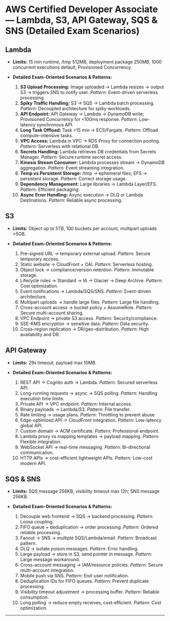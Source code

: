 # AWS Certified Developer Associate — Lambda, S3, API Gateway, SQS & SNS (Detailed Exam Scenarios)

## Lambda

* **Limits:** 15 min runtime, /tmp 512MB, deployment package 250MB, 1000 concurrent executions default, Provisioned Concurrency.
* **Detailed Exam-Oriented Scenarios & Patterns:**

  1. **S3 Upload Processing:** Image uploaded → Lambda resizes → output S3 → triggers SNS to notify user. *Pattern:* Event-driven serverless processing.
  2. **Spiky Traffic Handling:** S3 → SQS → Lambda batch processing. *Pattern:* Decoupled architecture for spiky workloads.
  3. **API Endpoint:** API Gateway → Lambda → DynamoDB write; Provisioned Concurrency for <100ms response. *Pattern:* Low-latency synchronous API.
  4. **Long Task Offload:** Task >15 min → ECS/Fargate. *Pattern:* Offload compute-intensive tasks.
  5. **VPC Access:** Lambda in VPC → RDS Proxy for connection pooling. *Pattern:* Serverless with relational DB.
  6. **Secrets Handling:** Lambda retrieves DB credentials from Secrets Manager. *Pattern:* Secure runtime secret access.
  7. **Kinesis Stream Consumer:** Lambda processes stream → DynamoDB aggregation. *Pattern:* Event streaming integration.
  8. **Temp vs Persistent Storage:** /tmp → ephemeral files; EFS → persistent storage. *Pattern:* Correct storage usage.
  9. **Dependency Management:** Large libraries → Lambda Layer/EFS. *Pattern:* Efficient packaging.
  10. **Async Error Handling:** Async execution → DLQ or Lambda Destinations. *Pattern:* Reliable async processing.

## S3

* **Limits:** Object up to 5TB, 100 buckets per account, multipart uploads >5GB.
* **Detailed Exam-Oriented Scenarios & Patterns:**

  1. Pre-signed URL → temporary external upload. *Pattern:* Secure temporary access.
  2. Static website → CloudFront + OAI. *Pattern:* Serverless hosting.
  3. Object lock → compliance/version retention. *Pattern:* Immutable storage.
  4. Lifecycle rules → Standard → IA → Glacier → Deep Archive. *Pattern:* Cost optimization.
  5. Event notifications → Lambda/SQS/SNS. *Pattern:* Event-driven architecture.
  6. Multipart uploads → handle large files. *Pattern:* Large file handling.
  7. Cross-account access → bucket policy + AssumeRole. *Pattern:* Secure multi-account sharing.
  8. VPC Endpoint → private S3 access. *Pattern:* Security/compliance.
  9. SSE-KMS encryption → sensitive data. *Pattern:* Data security.
  10. Cross-region replication → DR/geo-distribution. *Pattern:* High availability and DR.

## API Gateway

* **Limits:** 29s timeout, payload max 10MB.
* **Detailed Exam-Oriented Scenarios & Patterns:**

  1. REST API → Cognito auth → Lambda. *Pattern:* Secured serverless API.
  2. Long-running requests → async → SQS polling. *Pattern:* Handling execution time limits.
  3. Private API → VPC endpoint. *Pattern:* Internal access.
  4. Binary payloads → Lambda/S3. *Pattern:* File transfer.
  5. Rate limiting → usage plans. *Pattern:* Throttling to prevent abuse.
  6. Edge-optimized API → CloudFront integration. *Pattern:* Low-latency global API.
  7. Custom domain → ACM certificate. *Pattern:* Professional endpoint.
  8. Lambda proxy vs mapping templates → payload mapping. *Pattern:* Flexible integration.
  9. WebSocket API → real-time messaging. *Pattern:* Bi-directional communication.
  10. HTTP APIs → cost-efficient lightweight APIs. *Pattern:* Low-cost modern API.

## SQS & SNS

* **Limits:** SQS message 256KB, visibility timeout max 12h; SNS message 256KB.
* **Detailed Exam-Oriented Scenarios & Patterns:**

  1. Decouple web frontend → SQS → backend processing. *Pattern:* Loose coupling.
  2. FIFO queue + deduplication → order processing. *Pattern:* Ordered reliable processing.
  3. Fanout → SNS → multiple SQS/Lambda/email. *Pattern:* Broadcast pattern.
  4. DLQ → isolate poison messages. *Pattern:* Error handling.
  5. Large payload → store in S3, send pointer in message. *Pattern:* Large message workaround.
  6. Cross-account messaging → IAM/resource policies. *Pattern:* Secure multi-account integration.
  7. Mobile push via SNS. *Pattern:* End-user notification.
  8. Deduplication IDs for FIFO queues. *Pattern:* Prevent duplicate processing.
  9. Visibility timeout adjustment → processing buffer. *Pattern:* Reliable consumption.
  10. Long polling → reduce empty receives, cost-efficient. *Pattern:* Cost optimization.

---
